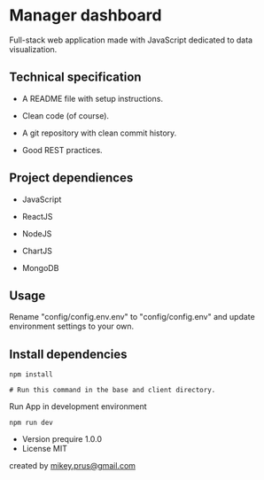 # Manager dashboard

Full-stack web application made with JavaScript dedicated to data visualization.

## Technical specification

- A README file with setup instructions.

- Clean code (of course).

- A git repository with clean commit history.

- Good REST practices.

## Project dependiences

- JavaScript

- ReactJS

- NodeJS

- ChartJS

- MongoDB

## Usage
Rename "config/config.env.env" to "config/config.env" and update environment settings to your own.

## Install dependencies

```
npm install

# Run this command in the base and client directory.
```

Run App in development environment
```
npm run dev
```

- Version prequire 1.0.0
- License MIT

created by mikey.prus@gmail.com